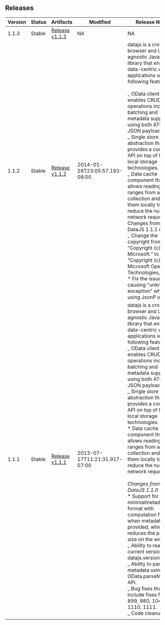 ## Releases

| Version | Status | Artifacts                                                                        | Modified                      | Release Notes                                                                                                                                                                                                                                                                                                                                                                                                                                                                                                                                                                                                                                                                                                                                                                                                                                                                                                                      |
| ------- | ------ | -------------------------------------------------------------------------------- | ----------------------------- | ---------------------------------------------------------------------------------------------------------------------------------------------------------------------------------------------------------------------------------------------------------------------------------------------------------------------------------------------------------------------------------------------------------------------------------------------------------------------------------------------------------------------------------------------------------------------------------------------------------------------------------------------------------------------------------------------------------------------------------------------------------------------------------------------------------------------------------------------------------------------------------------------------------------------------------- |
| 1.1.3   | Stable | [Release v1.1.3](https://github.com/preetamkajalrout/datajs/releases/tag/v1.1.3) | NA                            | NA                                                                                                                                                                                                                                                                                                                                                                                                                                                                                                                                                                                                                                                                                                                                                                                                                                                                                                                                 |
| 1.1.2   | Stable | [Release v1.1.2](https://github.com/preetamkajalrout/datajs/releases/tag/v1.1.2) | 2014-01-28T23:05:57.193-08:00 | datajs is a cross-browser and UI agnostic JavaScript library that enables data-centric web applications with the following features:<br><br>_ OData client that enables CRUD operations including batching and metadata support using both ATOM and JSON payloads.<br>_ Single store abstraction that provides a common API on top of HTML5 local storage technologies.<br>_ Data cache component that allows reading data ranges from a collection and storing them locally to reduce the number of network requests.<br>Changes from DataJS 1.1.1 release:<br>_ Change the copyright from “Copyright (c) Microsoft.” to “Copyright (c) Microsoft Open Technologies, Inc.”. <br>\* Fix the issue of causing \"unknown exception\" when using JsonP on IE10.                                                                                                                                                                       |
| 1.1.1   | Stable | [Release v1.1.1](https://github.com/preetamkajalrout/datajs/releases/tag/v1.1.1) | 2013-07-17T11:21:31.917-07:00 | datajs is a cross-browser and UI agnostic JavaScript library that enables data-centric web applications with the following features:<br>_ OData client that enables CRUD operations including batching and metadata support using both ATOM and JSON payloads.<br>_ Single store abstraction that provides a common API on top of HTML5 local storage technologies.<br>* Data cache component that allows reading data ranges from a collection and storing them locally to reduce the number of network requests.<br><br>*Changes from DataJS 1.1.0 release*<br>* Support for Json minimalmetadata format with computation for Uris when metadata is provided, which reduces the payload size on the wire.<br>_ Ability to read current version using datajs.version.<br>_ Ability to parse XML metadata using OData.parseMetadata API.<br>_ Bug fixes that include fixes for bugs 899, 980, 1049, 1110, 1111.<br>_ Code cleanup. |
|         |        |                                                                                  |                               |                                                                                                                                                                                                                                                                                                                                                                                                                                                                                                                                                                                                                                                                                                                                                                                                                                                                                                                                    |

